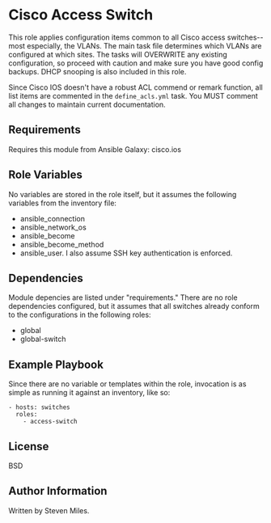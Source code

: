 Cisco Access Switch
=========

This role applies configuration items common to all Cisco access switches--most especially, the VLANs. The main task file determines which VLANs are configured at which sites. The tasks will OVERWRITE any existing configuration, so proceed with caution and make sure you have good config backups. DHCP snooping is also included in this role.

Since Cisco IOS doesn't have a robust ACL commend or remark function, all list items are commented in the `define_acls.yml` task. You MUST comment all changes to maintain current documentation.

Requirements
------------

Requires this module from Ansible Galaxy:  cisco.ios

Role Variables
--------------

No variables are stored in the role itself, but it assumes the following variables from the inventory file:
  - ansible_connection
  - ansible_network_os
  - ansible_become
  - ansible_become_method
  - ansible_user.
I also assume SSH key authentication is enforced.

Dependencies
------------

Module depencies are listed under "requirements." There are no role dependencies configured, but it assumes that all switches already conform to the configurations in the following roles:
  - global
  - global-switch

Example Playbook
----------------

Since there are no variable or templates within the role, invocation is as simple as running it against an inventory, like so:

    - hosts: switches
      roles:
        - access-switch

License
-------

BSD

Author Information
------------------

Written by Steven Miles.
